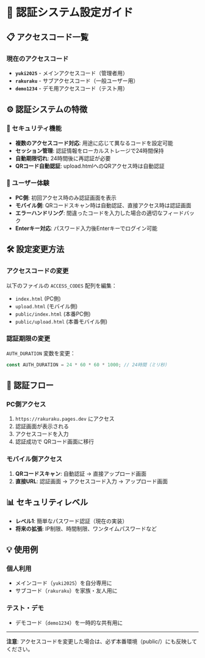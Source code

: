 # 🔐 認証システム設定ガイド

## 📋 アクセスコード一覧

### 現在のアクセスコード
- **`yuki2025`** - メインアクセスコード（管理者用）
- **`rakuraku`** - サブアクセスコード（一般ユーザー用）
- **`demo1234`** - デモ用アクセスコード（テスト用）

## ⚙️ 認証システムの特徴

### 🔑 セキュリティ機能
- **複数のアクセスコード対応**: 用途に応じて異なるコードを設定可能
- **セッション管理**: 認証情報をローカルストレージで24時間保持
- **自動期限切れ**: 24時間後に再認証が必要
- **QRコード自動認証**: upload.htmlへのQRアクセス時は自動認証

### 📱 ユーザー体験
- **PC側**: 初回アクセス時のみ認証画面を表示
- **モバイル側**: QRコードスキャン時は自動認証、直接アクセス時は認証画面
- **エラーハンドリング**: 間違ったコードを入力した場合の適切なフィードバック
- **Enterキー対応**: パスワード入力後Enterキーでログイン可能

## 🛠 設定変更方法

### アクセスコードの変更
以下のファイルの `ACCESS_CODES` 配列を編集：
- `index.html` (PC側)
- `upload.html` (モバイル側)
- `public/index.html` (本番PC側)
- `public/upload.html` (本番モバイル側)

### 認証期限の変更
`AUTH_DURATION` 変数を変更：
```javascript
const AUTH_DURATION = 24 * 60 * 60 * 1000; // 24時間（ミリ秒）
```

## 🔄 認証フロー

### PC側アクセス
1. `https://rakuraku.pages.dev` にアクセス
2. 認証画面が表示される
3. アクセスコードを入力
4. 認証成功で QRコード画面に移行

### モバイル側アクセス
1. **QRコードスキャン**: 自動認証 → 直接アップロード画面
2. **直接URL**: 認証画面 → アクセスコード入力 → アップロード画面

## 📊 セキュリティレベル

- **レベル1**: 簡単なパスワード認証（現在の実装）
- **将来の拡張**: IP制限、時間制限、ワンタイムパスワードなど

## 💡 使用例

### 個人利用
- メインコード（`yuki2025`）を自分専用に
- サブコード（`rakuraku`）を家族・友人用に

### テスト・デモ
- デモコード（`demo1234`）を一時的な共有用に

---

**注意**: アクセスコードを変更した場合は、必ず本番環境（public/）にも反映してください。
